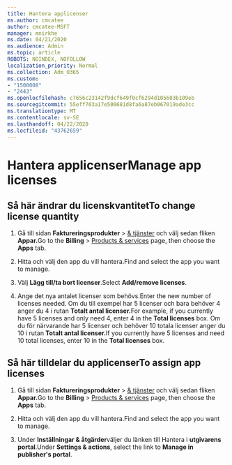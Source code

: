 ```yaml
---
title: Hantera applicenser
ms.author: cmcatee
author: cmcatee-MSFT
manager: mnirkhe
ms.date: 04/21/2020
ms.audience: Admin
ms.topic: article
ROBOTS: NOINDEX, NOFOLLOW
localization_priority: Normal
ms.collection: Adm_O365
ms.custom:
- "1500008"
- "2443"
ms.openlocfilehash: c7656c23142f9dcf649f0cf6294d105603b109eb
ms.sourcegitcommit: 55eff703a17e500681d8fa6a87eb067019ade3cc
ms.translationtype: MT
ms.contentlocale: sv-SE
ms.lasthandoff: 04/22/2020
ms.locfileid: "43762659"
---
```

# <a name="manage-app-licenses"></a><span data-ttu-id="6e619-102">Hantera applicenser</span><span class="sxs-lookup"><span data-stu-id="6e619-102">Manage app licenses</span></span>

## <a name="to-change-license-quantity"></a><span data-ttu-id="6e619-103">Så här ändrar du licenskvantitet</span><span class="sxs-lookup"><span data-stu-id="6e619-103">To change license quantity</span></span>

1. <span data-ttu-id="6e619-104">Gå till sidan **Faktureringsprodukter** > [& tjänster](https://go.microsoft.com/fwlink/p/?linkid=842054) och välj sedan fliken **Appar.**</span><span class="sxs-lookup"><span data-stu-id="6e619-104">Go to the **Billing** > [Products & services](https://go.microsoft.com/fwlink/p/?linkid=842054) page, then choose the **Apps** tab.</span></span>

2. <span data-ttu-id="6e619-105">Hitta och välj den app du vill hantera.</span><span class="sxs-lookup"><span data-stu-id="6e619-105">Find and select the app you want to manage.</span></span>  

3. <span data-ttu-id="6e619-106">Välj **Lägg till/ta bort licenser**.</span><span class="sxs-lookup"><span data-stu-id="6e619-106">Select **Add/remove licenses**.</span></span>

4. <span data-ttu-id="6e619-107">Ange det nya antalet licenser som behövs.</span><span class="sxs-lookup"><span data-stu-id="6e619-107">Enter the new number of licenses needed.</span></span> <span data-ttu-id="6e619-108">Om du till exempel har 5 licenser och bara behöver 4 anger du 4 i rutan **Totalt antal licenser.**</span><span class="sxs-lookup"><span data-stu-id="6e619-108">For example, if you currently have 5 licenses and only need 4, enter 4 in the **Total licenses** box.</span></span> <span data-ttu-id="6e619-109">Om du för närvarande har 5 licenser och behöver 10 totala licenser anger du 10 i rutan **Totalt antal licenser.**</span><span class="sxs-lookup"><span data-stu-id="6e619-109">If you currently have 5 licenses and need 10 total licenses, enter 10 in the **Total licenses** box.</span></span>

## <a name="to-assign-app-licenses"></a><span data-ttu-id="6e619-110">Så här tilldelar du applicenser</span><span class="sxs-lookup"><span data-stu-id="6e619-110">To assign app licenses</span></span>

1. <span data-ttu-id="6e619-111">Gå till sidan **Faktureringsprodukter** > [& tjänster](https://go.microsoft.com/fwlink/p/?linkid=842054) och välj sedan fliken **Appar.**</span><span class="sxs-lookup"><span data-stu-id="6e619-111">Go to the **Billing** > [Products & services](https://go.microsoft.com/fwlink/p/?linkid=842054) page, then choose the **Apps** tab.</span></span>

2. <span data-ttu-id="6e619-112">Hitta och välj den app du vill hantera.</span><span class="sxs-lookup"><span data-stu-id="6e619-112">Find and select the app you want to manage.</span></span>  

3. <span data-ttu-id="6e619-113">Under **Inställningar & åtgärder**väljer du länken till Hantera i **utgivarens portal**.</span><span class="sxs-lookup"><span data-stu-id="6e619-113">Under **Settings & actions**, select the link to **Manage in publisher's portal**.</span></span>